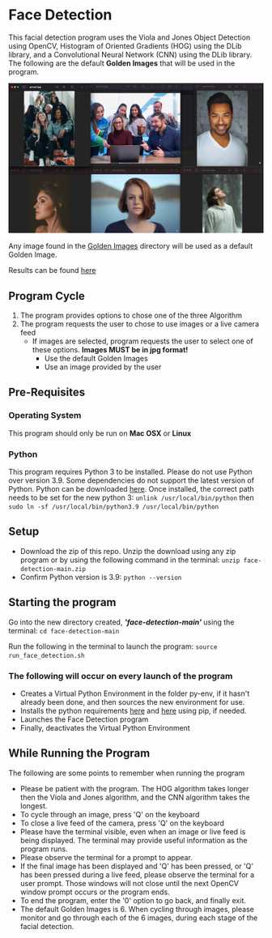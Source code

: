 # Face Detection
This facial detection program uses the Viola and Jones Object Detection using OpenCV, Histogram of Oriented Gradients (HOG) using the DLib library, and a Convolutional Neural Network (CNN) using the DLib library. The following are the default **Golden Images** that will be used in the program.  

   <img src="https://github.com/jpunivx/face-detection/blob/main/py-env/py-code/images/golden_images.jpg" alt="Golden Images" width="800"/>

Any image found in the [Golden Images](https://github.com/jpunivx/face-detection/tree/main/py-env/py-code/images/golden-image) directory will be used as a default Golden Image. 

Results can be found [here](https://github.com/jpunivx/face-detection/tree/main/py-env/py-code/images/result-images)

## Program Cycle
1. The program provides options to chose one of the three Algorithm
2. The program requests the user to chose to use images or a live camera feed
    * If images are selected, program requests the user to select one of these options. **Images MUST be in jpg format!**
      * Use the default Golden Images
      * Use an image provided by the user

## Pre-Requisites 
### Operating System
  This program should only be run on **Mac OSX** or **Linux**
### Python
  This program requires Python 3 to be installed. Please do not use Python over version 3.9. Some dependencies do not support the latest version of Python.
  Python can be downloaded [here](https://www.python.org/downloads/release/python-395/).
  Once installed, the correct path needs to be set for the new python 3:
      ```unlink /usr/local/bin/python``` then
      ```sudo ln -sf /usr/local/bin/python3.9 /usr/local/bin/python```
      
## Setup
* Download the zip of this repo. Unzip the download using any zip program or by using the following command in the terminal:
      ```unzip face-detection-main.zip```
* Confirm Python version is 3.9:
      ```python --version```
      
## Starting the program
Go into the new directory created, _**'face-detection-main'**_ using the terminal:
      ```cd face-detection-main```
      
Run the following in the terminal to launch the program:
      ```source run_face_detection.sh```

### The following will occur on every launch of the program
  * Creates a Virtual Python Environment in the folder py-env, if it hasn't already been done, and then sources the new environment for use.
  * Installs the python requirements [here](https://github.com/jpunivx/face-detection/blob/main/py-env/requirements_base.txt) and [here](https://github.com/jpunivx/face-detection/blob/main/py-env/requirements.txt) using pip, if needed.
  * Launches the Face Detection program
  * Finally, deactivates the Virtual Python Environment


## While Running the Program
The following are some points to remember when running the program
* Please be patient with the program. The HOG algorithm takes longer then the Viola and Jones algorithm, and the CNN algorithm takes the longest.
* To cycle through an image, press 'Q' on the keyboard
* To close a live feed of the camera, press 'Q' on the keyboard
* Please have the terminal visible, even when an image or live feed is being displayed. The terminal may provide useful information as the program runs.
* Please observe the terminal for a prompt to appear. 
* If the final image has been displayed and 'Q' has been pressed, or 'Q' has been pressed during a live feed, please observe the terminal for a user prompt. Those windows will not close until the next OpenCV window prompt occurs or the program ends.
* To end the program, enter the '0' option to go back, and finally exit.
* The default Golden Images is 6. When cycling through images, please monitor and go through each of the 6 images, during each stage of the facial detection.
